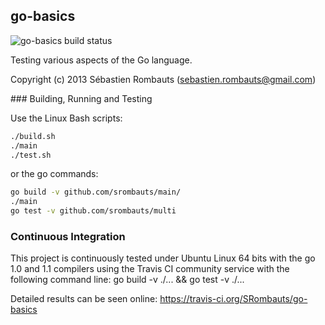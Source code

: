 go-basics
---------

![go-basics build status](https://api.travis-ci.org/SRombauts/go-basics.png "go-basics build status")

Testing various aspects of the Go language.

Copyright (c) 2013 Sébastien Rombauts (sebastien.rombauts@gmail.com)

### Building, Running and Testing

Use the Linux Bash scripts:

```bash
./build.sh
./main
./test.sh
```

or the go commands:

```bash
go build -v github.com/srombauts/main/
./main
go test -v github.com/srombauts/multi
```

### Continuous Integration

This project is continuously tested under Ubuntu Linux 64 bits with the go 1.0 and 1.1 compilers
using the Travis CI community service with the following command line:
go build -v ./... && go test -v ./...

Detailed results can be seen online: https://travis-ci.org/SRombauts/go-basics

